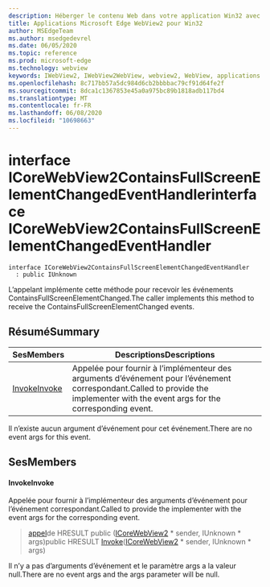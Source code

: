 ```yaml
---
description: Héberger le contenu Web dans votre application Win32 avec le contrôle Microsoft Edge WebView2
title: Applications Microsoft Edge WebView2 pour Win32
author: MSEdgeTeam
ms.author: msedgedevrel
ms.date: 06/05/2020
ms.topic: reference
ms.prod: microsoft-edge
ms.technology: webview
keywords: IWebView2, IWebView2WebView, webview2, WebView, applications Win32, Win32, Edge, ICoreWebView2, ICoreWebView2Controller, contrôle de navigateur, html Edge
ms.openlocfilehash: 8c717bb57a5dc984d6cb2bbbbac79cf91d64fe2f
ms.sourcegitcommit: 8dca1c1367853e45a0a975bc89b1818adb117bd4
ms.translationtype: MT
ms.contentlocale: fr-FR
ms.lasthandoff: 06/08/2020
ms.locfileid: "10698663"
---
```

# <span data-ttu-id="d0ec1-104">interface ICoreWebView2ContainsFullScreenElementChangedEventHandler</span><span class="sxs-lookup"><span data-stu-id="d0ec1-104">interface ICoreWebView2ContainsFullScreenElementChangedEventHandler</span></span> 

```
interface ICoreWebView2ContainsFullScreenElementChangedEventHandler
  : public IUnknown
```

<span data-ttu-id="d0ec1-105">L’appelant implémente cette méthode pour recevoir les événements ContainsFullScreenElementChanged.</span><span class="sxs-lookup"><span data-stu-id="d0ec1-105">The caller implements this method to receive the ContainsFullScreenElementChanged events.</span></span>

## <span data-ttu-id="d0ec1-106">Résumé</span><span class="sxs-lookup"><span data-stu-id="d0ec1-106">Summary</span></span>

 <span data-ttu-id="d0ec1-107">Ses</span><span class="sxs-lookup"><span data-stu-id="d0ec1-107">Members</span></span>                        | <span data-ttu-id="d0ec1-108">Descriptions</span><span class="sxs-lookup"><span data-stu-id="d0ec1-108">Descriptions</span></span>
--------------------------------|---------------------------------------------
[<span data-ttu-id="d0ec1-109">Invoke</span><span class="sxs-lookup"><span data-stu-id="d0ec1-109">Invoke</span></span>](#invoke) | <span data-ttu-id="d0ec1-110">Appelée pour fournir à l’implémenteur des arguments d’événement pour l’événement correspondant.</span><span class="sxs-lookup"><span data-stu-id="d0ec1-110">Called to provide the implementer with the event args for the corresponding event.</span></span>

<span data-ttu-id="d0ec1-111">Il n’existe aucun argument d’événement pour cet événement.</span><span class="sxs-lookup"><span data-stu-id="d0ec1-111">There are no event args for this event.</span></span>

## <span data-ttu-id="d0ec1-112">Ses</span><span class="sxs-lookup"><span data-stu-id="d0ec1-112">Members</span></span>

#### <span data-ttu-id="d0ec1-113">Invoke</span><span class="sxs-lookup"><span data-stu-id="d0ec1-113">Invoke</span></span> 

<span data-ttu-id="d0ec1-114">Appelée pour fournir à l’implémenteur des arguments d’événement pour l’événement correspondant.</span><span class="sxs-lookup"><span data-stu-id="d0ec1-114">Called to provide the implementer with the event args for the corresponding event.</span></span>

> <span data-ttu-id="d0ec1-115">[appel](#invoke)de HRESULT public ([ICoreWebView2](icorewebview2.md) \* sender, IUnknown \* args)</span><span class="sxs-lookup"><span data-stu-id="d0ec1-115">public HRESULT [Invoke](#invoke)([ICoreWebView2](icorewebview2.md) \* sender, IUnknown \* args)</span></span>

<span data-ttu-id="d0ec1-116">Il n’y a pas d’arguments d’événement et le paramètre args a la valeur null.</span><span class="sxs-lookup"><span data-stu-id="d0ec1-116">There are no event args and the args parameter will be null.</span></span>

